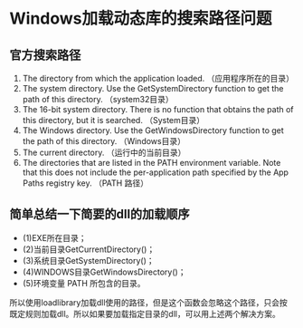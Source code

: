 # Windows加载动态库的搜索路径问题

## 官方搜索路径

1. The directory from which the application loaded. （应用程序所在的目录）
1. The system directory. Use the GetSystemDirectory function to get the path of this directory. （system32目录）
1. The 16-bit system directory. There is no function that obtains the path of this directory, but it is searched. （System目录）
1. The Windows directory. Use the GetWindowsDirectory function to get the path of this directory. （Windows目录）
1. The current directory. （运行中的当前目录）
1. The directories that are listed in the PATH environment variable. Note that this does not include     the per-application path specified by the App Paths registry key. （PATH 路径）

## 简单总结一下简要的dll的加载顺序

- (1)EXE所在目录；
- (2)当前目录GetCurrentDirectory()；
- (3)系统目录GetSystemDirectory()；
- (4)WINDOWS目录GetWindowsDirectory()；
- (5)环境变量 PATH 所包含的目录。

所以使用loadlibrary加载dll使用的路径，但是这个函数会忽略这个路径，只会按既定规则加载dll。所以如果要加载指定目录的dll，可以用上述两个解决方案。